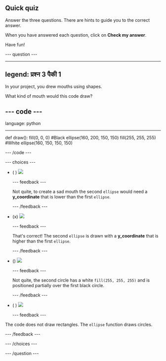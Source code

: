 ## Quick quiz

Answer the three questions. There are hints to guide you to the correct answer.

When you have answered each question, click on **Check my answer**.

Have fun!

--- question ---

---
legend: प्रश्न 3 पैकी 1
---

In your project, you drew mouths using shapes.

What kind of mouth would this code draw?

--- code ---
---
language: python

---
def draw(): fill(0, 0, 0) #Black ellipse(160, 200, 150, 150) fill(255, 255, 255) #White ellipse(160, 150, 150, 150)

--- /code ---

--- choices ---

- ( ) ![](images/sad-mouth.png)

  --- feedback ---

  Not quite, to create a sad mouth the second `ellipse` would need a **y_coordinate** that is lower than the first `ellipse`.

  --- /feedback ---

- (x) ![](images/happy-mouth.png)

  --- feedback ---

  That's correct! The second `ellipse` is drawn with a **y_coordinate** that is higher than the first `ellipse`.

  --- /feedback ---

- () ![](images/circle-mouth.png)

  --- feedback ---

   Not quite, the second circle has a white `fill(255, 255, 255)` and is positioned partially over the first black circle.

  --- /feedback ---

- ( ) ![](images/square-mouth.png)

  --- feedback ---

The code does not draw rectangles. The `ellipse` function draws circles.

  --- /feedback ---

--- /choices ---

--- /question ---
